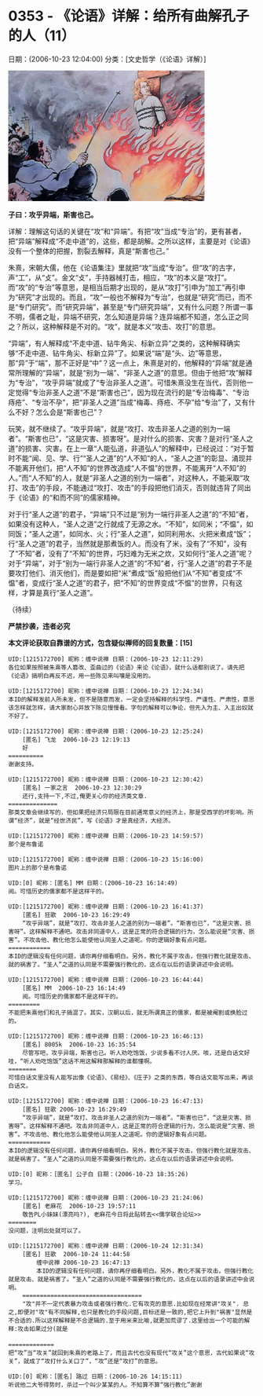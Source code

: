 # 0353 - 《论语》详解：给所有曲解孔子的人（11）
日期：(2006-10-23 12:04:00) 分类：[文史哲学（《论语》详解）]



![image-20211206230606908](./pic/0353.png)



**子曰：攻乎异端，斯害也己。**



详解：理解这句话的关键在“攻”和“异端”。有把“攻”当成“专治”的，更有甚者，把“异端”解释成“不走中道”的，这些，都是胡解。之所以这样，主要是对《论语》没有一个整体的把握，割裂去解释，真是“斯害也己。”



朱熹，宋朝大儒，他在《论语集注》里就把“攻”当成“专治”。但“攻”的古字，声“工”，从“攴”。金文“攴”，手持器械打击，相应，“攻”的本义是“攻打”。而“攻”的“专治”等意思，是相当后期才出现的，是从“攻打”引申为“加工”再引申为“研究”才出现的。而且，“攻”一般也不解释为“专治”，也就是“研究”而已，而不是“专门研究”。而“研究异端”，甚至是“专门研究异端”，又有什么问题？所谓一事不明，儒者之耻，异端不研究，怎么知道是异端？连异端都不知道，怎么正之同之？所以，这种解释是不对的。“攻”，就是本义“攻击、攻打”的意思。



“异端”，有人解释成“不走中道、钻牛角尖、标新立异”之类的，这种解释确实够“不走中道、钻牛角尖、标新立异”了。如果说“端”是“头、边”等意思，那“异”于“端”，那不正好是“中”？这一点上，朱熹是对的，他解释的“异端”就是通常所理解的“异端”，就是“别为一端”、“非圣人之道”的意思。但由于他把“攻”解释为“专治”，“攻乎异端”就成了“专治非圣人之道”。可惜朱熹没生在当代，否则他一定觉得“专治非圣人之道”不是“斯害也己”，因为现在流行的是“专治梅毒”、“专治痔疮”、“专治不孕”，把“非圣人之道”当成“梅毒、痔疮、不孕”给“专治”了，又有什么不好？怎么会是“斯害也己”？



玩笑，就不继续了。“攻乎异端”，就是“攻打、攻击非圣人之道的别为一端者”。“斯害也已”，“这是灾害、损害呀”。是对什么的损害、灾害？是对行“圣人之道”的损害、灾害。在上一章“人能弘道，非道弘人”的解释中，已经说过：“对于暂时不能“闻、见、学、行”“圣人之道”的“人不知”的人，“圣人之道”的彰显、涌现并不能离开他们，把“人不知”的世界改造成“人不愠”的世界，不能离开“人不知”的人。”而“人不知”的人，就是“非圣人之道的别为一端者”，对这种人，不能采取“攻打、攻击”的手段，不能通过“攻打、攻击”的手段把他们消灭，否则就违背了同出于《论语》的“和而不同”的儒家精神。



对于行“圣人之道”的君子，“异端”只不过是“别为一端行非圣人之道”的“不知”者，如果没有这种人，“圣人之道”之行就成了无源之水。“不知”，如同米；“不愠”，如同饭；“圣人之道”，如同水、火；行“圣人之道”，如同利用水、火把米煮成“饭”；行“圣人之道”的君子，当然就是那煮饭的人。而没有了米，没有了“不知”，没有了“不知”者，没有了“不知”的世界，巧妇难为无米之炊，又如何行“圣人之道”呢？对于“异端”，对于“别为一端行非圣人之道”的“不知”者，行“圣人之道”的君子不是要攻打他们、消灭他们，而是要如把“米”煮成“饭”般把他们从“不知”者变成“不愠”者，变成行“圣人之道”的君子，把“不知”的世界变成“不愠”的世界，只有这样，才算是真行“圣人之道”。



（待续）



**严禁抄袭，违者必究**



**本文评论获取自靠谱的方式，包含疑似禅师的回复数量：[15]**




```
UID:[1215172700] 昵称：缠中说禅 日期：(2006-10-23 12:11:29)
各位如果按照被朱熹等人篡改、歪曲过的《论语》来论《论语》，就什么话都别说了。请先把《论语》搞明白再反不迟，用一些陈见来叫嚷是没用的。
```



```
UID:[1215172700] 昵称：缠中说禅 日期：(2006-10-23 12:24:34)
本ID的解释发前人所未发，但不是随意而发，一定会坚持解释的科学性、严谨性、严肃性，意思该怎样就怎样，请大家耐心并放下陈见慢慢看。字句的解释可以争论，但先入为主、入主出奴就不好了。
```



```
UID:[1215172700] 昵称：缠中说禅 日期：(2006-10-23 12:25:24)
	[匿名] 飞龙  2006-10-23 12:19:13
	好
==========
谢谢支持。
```



```
UID:[1215172700] 昵称：缠中说禅 日期：(2006-10-23 12:30:42)
	[匿名] 一家之言  2006-10-23 12:30:29
	还行,支持一下,不过,俺更关心你的经济类文章.
==============
那类文章会继续写的，但如果把经济只局限在目前通常意义的经济上，那是受西学的坏影响。所谓“经济”，就是“经世济民”，写《论语》才是真经济，大经济。
```



```
UID:[1215172700] 昵称：缠中说禅 日期：(2006-10-23 14:59:57)
那个是布鲁诺
```



```
UID:[1215172700] 昵称：缠中说禅 日期：(2006-10-23 15:16:00)
图片上的那个是布鲁诺
```



```
UID:[0] 昵称：[匿名] MM 日期：(2006-10-23 16:14:49)
阅。可惜历史的儒家都不是这样干的。
```



```
UID:[1215172700] 昵称：缠中说禅 日期：(2006-10-23 16:41:37)
	[匿名] 狂歌  2006-10-23 16:29:49
	“攻乎异端”，就是“攻打、攻击非圣人之道的别为一端者”。“斯害也已”，“这是灾害、损害呀”。这样解释不通吧。攻击非同道中人，这是正常的符合逻辑的行为，怎么能说是“灾害、损害”。不攻击他、教化他怎么能使他认同圣人之道呢。你的逻辑好象有点问题。
============
本ID的逻辑没有任何问题，请你再仔细看明白。另外，教化不属于攻击，但强行教化就是攻击、就的祸害了。“圣人”之道的认同是不需要强行教化的，这点在以后的语录讲述中会说明。
```



```
UID:[1215172700] 昵称：缠中说禅 日期：(2006-10-23 16:44:44)
	[匿名] MM  2006-10-23 16:14:49
	阅。可惜历史的儒家都不是这样干的。
=========
不能把朱熹他们和孔子搞混了。其实，汉朝以后，就无所谓真正的儒家，都是被阉割或换脸过的。
```



```
UID:[1215172700] 昵称：缠中说禅 日期：(2006-10-23 16:46:13)
	[匿名] 8005k  2006-10-23 16:35:54
	尽管写吧，攻乎异端，斯害也己。听人劝吃饱饭，少说多看不讨人厌。咳，还是白话文好哇，“听人劝吃饱饭”这话不用这解释那解释的谁都懂啊。
========
可惜白话文里没有人能写出像《论语》、《易经》、《庄子》之类的东西，等白话文能写出来，再谈白话文。
```



```
UID:[1215172700] 昵称：缠中说禅 日期：(2006-10-23 16:47:13)
	[匿名] 狂歌 2006-10-23 16:29:49
	“攻乎异端”，就是“攻打、攻击非圣人之道的别为一端者”。“斯害也已”，“这是灾害、损害呀”。这样解释不通吧。攻击非同道中人，这是正常的符合逻辑的行为，怎么能说是“灾害、损害”。不攻击他、教化他怎么能使他认同圣人之道呢。你的逻辑好象有点问题。
============
本ID的逻辑没有任何问题，请你再仔细看明白。另外，教化不属于攻击，但强行教化就是攻击、就是祸害了。“圣人”之道的认同是不需要强行教化的，这点在以后的语录讲述中会说明。
```



```
UID:[0] 昵称：[匿名] 公子白 日期：(2006-10-23 18:35:26)
学习。
```



```
UID:[1215172700] 昵称：缠中说禅 日期：(2006-10-23 21:24:06)
	[匿名] 老麻花  2006-10-23 19:57:11
	敬告PL小妹妹(漂亮吗?), 老麻花今日将此贴转去<<儒学联合论坛>>
========
没问题，注明出处就可以了。
```



```
UID:[1215172700] 昵称：缠中说禅 日期：(2006-10-24 12:31:34)
	[匿名] 狂歌  2006-10-24 11:44:58
		缠中说禅 2006-10-23 16:47:13
		本ID的逻辑没有任何问题，请你再仔细看明白。另外，教化不属于攻击，但强行教化就是攻击、就是祸害了。“圣人”之道的认同是不需要强行教化的，这点在以后的语录讲述中会说明。
	==================================
	"攻"并不一定代表暴力攻击或者强行教化.它有攻克的意思.比如现在经常讲"攻关". 总之,即便对"攻"有不同解释,也只是教化的手段问题,目标还是一致的,把它上升到"祸害"显然是不合适的.所以这样解释是不合逻辑的.至于用米来比喻,就更加荒谬了.这里给出一个可能的解释:攻击如果过分(就是

=============
把“攻”当“攻关”就回到朱熹的老路上了，而且古代也没有现代“攻关”这个意思，古代如果说“攻关”，就成了“攻打什么关口了”，“攻”还是“攻打”的意思。
```



```
UID:[0] 昵称：[匿名] 路过 日期：(2006-10-26 14:15:11)
听说他二大爷得势时，杀过一个叫少某某的人。不知算不算“强行教化”谢谢
```



